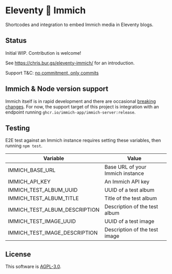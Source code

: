 # Eleventy 🤝 Immich

Shortcodes and integration to embed Immich media in Eleventy blogs.

## Status

Initial WIP. Contribution is welcome!

See https://chris.bur.gs/eleventy-immich/ for an introduction.

Support T&C: [no commitment, only commits](https://unmaintained.tech/)

## Immich & Node version support

Immich itself is in rapid development and there are occasional [breaking changes](https://github.com/immich-app/immich/discussions?discussions_q=label%3Abreaking-change+sort%3Adate_created). For now, the support target of this project is integration with an endpoint running `ghcr.io/immich-app/immich-server:release`.

## Testing

E2E test against an Immich instance requires setting these variables, then running `npm test`.

| Variable | Value                            |
|--|----------------------------------|
| IMMICH_BASE_URL | Base URL of your Immich instance |
| IMMICH_API_KEY | An Immich API key                |
| IMMICH_TEST_ALBUM_UUID | UUID of a test album             |
| IMMICH_TEST_ALBUM_TITLE | Title of the test album          |
| IMMICH_TEST_ALBUM_DESCRIPTION | Description of the test album    |
| IMMICH_TEST_IMAGE_UUID | UUID of a test image             |
| IMMICH_TEST_IMAGE_DESCRIPTION | Description of the test image    |

## License

This software is [AGPL-3.0](LICENSE).
